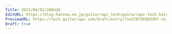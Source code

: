 ```yaml
---
Title: 2013/04/02/200426
EditURL: https://blog.hatena.ne.jp/guitarrapc_tech/guitarrapc-tech.hatenablog.com/atom/entry/6802418398340681352
PreviewURL: https://tech.guitarrapc.com/draft/entry/TseZfBTG69D5UbT-ch_2AtaWnNk
Draft: true
---
```


